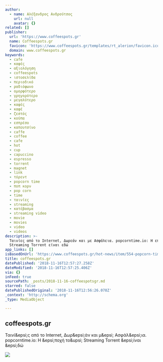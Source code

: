 ```yaml
---
author:
  - name: Αλέξανδρος Ανδρούτσος
    url: null
    avatar: {}
related: []
publisher:
  url: 'https://www.coffeespots.gr'
  name: Coffeespots.gr
  favicon: 'https://www.coffeespots.gr/templates/rt_alerion/favicon.ico'
  domain: www.coffeespots.gr
keywords:
  - cafe
  - καφές
  - αξιολόγηση
  - coffeespots
  - ιστοσελίδα
  - περιοδικό
  - ραδιόφωνο
  - ομορφότερο
  - γρηγορότερο
  - μεγαλύτερο
  - καφές
  - καφέ
  - ζεστός
  - κούπα
  - εσπρέσο
  - καπουτσίνο
  - caffe
  - coffee
  - cafe
  - hot
  - cup
  - capuccino
  - espresso
  - torrent
  - magnet
  - link
  - τόρεντ
  - popcorn time
  - ποπ κορν
  - pop corn
  - time
  - ταινίες
  - streaming
  - κατέβασμα
  - streaming video
  - movie
  - movies
  - video
  - videos
description: >-
  Ταινίες από το Internet, Δωρεάν και με Ασφάλεια. popcorntime.io: Η εποχή του
  Streaming Torrent είναι εδώ
app_links: []
isBasedOnUrl: 'https://www.coffeespots.gr/hot-news/item/554-popcorn-time'
title: coffeespots.gr
datePublished: '2018-11-16T12:57:27.258Z'
dateModified: '2018-11-16T12:57:25.406Z'
via: {}
inFeed: true
sourcePath: _posts/2018-11-16-coffeespotsgr.md
starred: false
datePublishedOriginal: '2018-11-16T12:56:26.078Z'
_context: 'http://schema.org'
_type: MediaObject

---
```

<article style=""><h1>coffeespots.gr</h1><p>Ταινί&amp;epsi;ς από το Internet, Δωρ&amp;epsi;άν και μ&amp;epsi; Ασφάλ&amp;epsi;ια. popcorntime.io: Η &amp;epsi;ποχή το&amp;upsi; Streaming Torrent &amp;epsi;ίναι &amp;epsi;δώ</p><img src="https://www.coffeespots.gr/media/k2/items/cache/16e33b8fd7ad7ca58b03c6bbca1f0b81_XL.jpg" /></article>